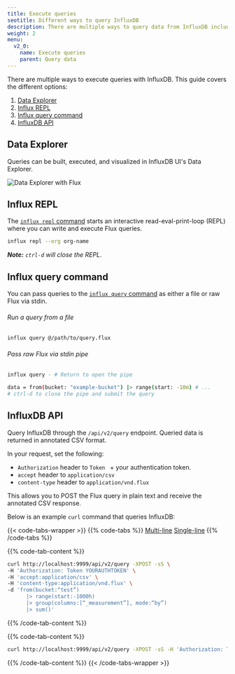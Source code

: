 ```yaml
---
title: Execute queries
seotitle: Different ways to query InfluxDB
description: There are multiple ways to query data from InfluxDB including the the InfluxDB UI, CLI, and API.
weight: 2
menu:
  v2_0:
    name: Execute queries
    parent: Query data
---
```


There are multiple ways to execute queries with InfluxDB.
This guide covers the different options:

1. [Data Explorer](#data-explorer)
2. [Influx REPL](#influx-repl)
3. [Influx query command](#influx-query-command)
5. [InfluxDB API](#influxdb-api)

## Data Explorer
Queries can be built, executed, and visualized in InfluxDB UI's Data Explorer.

![Data Explorer with Flux](/img/data-explorer-ui.png)

## Influx REPL
The [`influx repl` command](/v2.0/reference/cli/influx/repl) starts an interactive
read-eval-print-loop (REPL) where you can write and execute Flux queries.

```bash
influx repl --org org-name
```

_**Note:** `ctrl-d` will close the REPL._

## Influx query command
You can pass queries to the [`influx query` command](/v2.0/reference/cli/influx/query)
as either a file or raw Flux via stdin.

###### Run a query from a file
```bash
influx query @/path/to/query.flux
```

###### Pass raw Flux via stdin pipe
```bash
influx query - # Return to open the pipe

data = from(bucket: "example-bucket") |> range(start: -10m) # ...
# ctrl-d to close the pipe and submit the query
```

## InfluxDB API
Query InfluxDB through the `/api/v2/query` endpoint.
Queried data is returned in annotated CSV format.

In your request, set the following:

- `Authorization` header to `Token ` + your authentication token.
- `accept` header to `application/csv`
- `content-type` header to `application/vnd.flux`

This allows you to POST the Flux query in plain text and receive the annotated CSV response.

Below is an example `curl` command that queries InfluxDB:

{{< code-tabs-wrapper >}}
{{% code-tabs %}}
[Multi-line](#)
[Single-line](#)
{{% /code-tabs %}}

{{% code-tab-content %}}
```bash
curl http://localhost:9999/api/v2/query -XPOST -sS \
-H 'Authorization: Token YOURAUTHTOKEN' \
-H 'accept:application/csv' \
-H 'content-type:application/vnd.flux' \
-d 'from(bucket:“test”)
      |> range(start:-1000h)
      |> group(columns:[“_measurement”], mode:“by”)
      |> sum()'
```
{{% /code-tab-content %}}

{{% code-tab-content %}}
```bash
curl http://localhost:9999/api/v2/query -XPOST -sS -H 'Authorization: Token TOKENSTRINGHERE' -H 'accept:application/csv' -H 'content-type:application/vnd.flux' -d 'from(bucket:“test”) |> range(start:-1000h) |> group(columns:[“_measurement”], mode:“by”) |> sum()'
```
{{% /code-tab-content %}}
{{< /code-tabs-wrapper >}}
